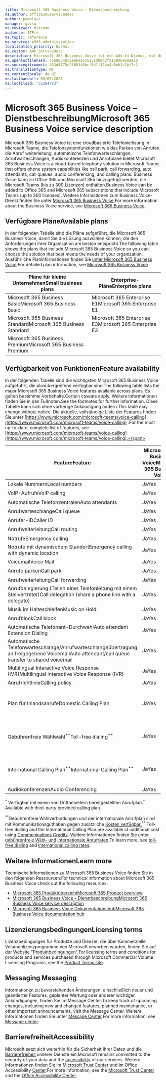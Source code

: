 ```yaml
---
title: Microsoft 365 Business Voice – Dienstbeschreibung
ms.author: office365servicedesc
author: pamelaar
manager: gailw
ms.reviewer: dstrome
audience: ITPro
ms.topic: reference
ms.service: o365-administration
localization_priority: Normal
ms.custom: Adm_ServiceDesc
description: Microsoft 365 Business Voice ist ein Add-In-Dienst, mit dem Sie Microsoft Teams telefonieren können. Dadurch werden Telefonsystem, Anrufplan für Inland, SMS und Audiokonferenzen kombiniert.
ms.openlocfilehash: cbb8834dc2eebda535151d0042fa158469a0aa20
ms.sourcegitcommit: 453d8175e2f05146bcf5d1f124a4c8eb1c2bf7c2
ms.translationtype: MT
ms.contentlocale: de-DE
ms.lasthandoff: 05/07/2021
ms.locfileid: "52264783"
---
```

# <a name="microsoft-365-business-voice-service-description"></a><span data-ttu-id="fab20-104">Microsoft 365 Business Voice – Dienstbeschreibung</span><span class="sxs-lookup"><span data-stu-id="fab20-104">Microsoft 365 Business Voice service description</span></span>

<span data-ttu-id="fab20-105">Microsoft 365 Business Voice ist eine cloudbasierte Telefonielösung in Microsoft Teams, die Telefonsystemfunktionen wie das Parken von Anrufen, die Anruf weiterleitung, automatische Telefonwarteschlangen, Anrufwarteschlangen, Audiokonferenzen und Anrufpläne bietet.</span><span class="sxs-lookup"><span data-stu-id="fab20-105">Microsoft 365 Business Voice is a cloud-based telephony solution in Microsoft Teams that offers phone system capabilities like call park, call forwarding, auto attendants, call queues, audio conferencing, and calling plans.</span></span> <span data-ttu-id="fab20-106">Business Voice kann zu Office 365 und Microsoft 365 hinzugefügt werden, die Microsoft Teams (bis zu 300 Lizenzen) enthalten.</span><span class="sxs-lookup"><span data-stu-id="fab20-106">Business Voice can be added to Office 365 and Microsoft 365 subscriptions that include Microsoft Teams (up to 300 licenses).</span></span> <span data-ttu-id="fab20-107">Weitere Informationen zum Business Voice-Dienst finden Sie unter [Microsoft 365 Business Voice](/MicrosoftTeams/business-voice/whats-business-voice).</span><span class="sxs-lookup"><span data-stu-id="fab20-107">For more information about the Business Voice service, see [Microsoft 365 Business Voice](/MicrosoftTeams/business-voice/whats-business-voice).</span></span>

## <a name="available-plans"></a><span data-ttu-id="fab20-108">Verfügbare Pläne</span><span class="sxs-lookup"><span data-stu-id="fab20-108">Available plans</span></span>

<span data-ttu-id="fab20-109">In der folgenden Tabelle sind die Pläne aufgeführt, die Microsoft 365 Business Voice, damit Sie die Lösung auswählen können, die den Anforderungen Ihrer Organisation am besten entspricht.</span><span class="sxs-lookup"><span data-stu-id="fab20-109">The following table shows the plans that include Microsoft 365 Business Voice so you can choose the solution that best meets the needs of your organization.</span></span> <span data-ttu-id="fab20-110">Ausführliche Planinformationen finden Sie [unter Microsoft 365 Business Voice](/microsoftteams/business-voice/whats-business-voice).</span><span class="sxs-lookup"><span data-stu-id="fab20-110">For detailed plan information, see [Microsoft 365 Business Voice](/microsoftteams/business-voice/whats-business-voice).</span></span>

| <span data-ttu-id="fab20-111">Pläne für kleine Unternehmen</span><span class="sxs-lookup"><span data-stu-id="fab20-111">Small business plans</span></span> | <span data-ttu-id="fab20-112">Enterprise-Pläne</span><span class="sxs-lookup"><span data-stu-id="fab20-112">Enterprise plans</span></span> |
|--------------------------------------------------------|------------------------------|
| <span data-ttu-id="fab20-113">Microsoft 365 Business Basic</span><span class="sxs-lookup"><span data-stu-id="fab20-113">Microsoft 365 Business Basic</span></span> | <span data-ttu-id="fab20-114">Microsoft 365 Enterprise E1</span><span class="sxs-lookup"><span data-stu-id="fab20-114">Microsoft 365 Enterprise E1</span></span> |
| <span data-ttu-id="fab20-115">Microsoft 365 Business Standard</span><span class="sxs-lookup"><span data-stu-id="fab20-115">Microsoft 365 Business Standard</span></span> | <span data-ttu-id="fab20-116">Microsoft 365 Enterprise E3</span><span class="sxs-lookup"><span data-stu-id="fab20-116">Microsoft 365 Enterprise E3</span></span> |
| <span data-ttu-id="fab20-117">Microsoft 365 Business Premium</span><span class="sxs-lookup"><span data-stu-id="fab20-117">Microsoft 365 Business Premium</span></span> |  |

## <a name="feature-availability"></a><span data-ttu-id="fab20-118">Verfügbarkeit von Funktionen</span><span class="sxs-lookup"><span data-stu-id="fab20-118">Feature availability</span></span>

<span data-ttu-id="fab20-119">In der folgenden Tabelle sind die wichtigsten Microsoft 365 Business Voice aufgeführt, die planübergreifend verfügbar sind.</span><span class="sxs-lookup"><span data-stu-id="fab20-119">The following table lists the major Microsoft 365 Business Voice features available across plans.</span></span> <span data-ttu-id="fab20-120">Es gelten bestimmte Vorbehalte.</span><span class="sxs-lookup"><span data-stu-id="fab20-120">Certain caveats apply.</span></span> <span data-ttu-id="fab20-121">Weitere Informationen finden Sie in den Fußnoten.</span><span class="sxs-lookup"><span data-stu-id="fab20-121">See the footnotes for further information.</span></span> <span data-ttu-id="fab20-122">Diese Tabelle kann sich ohne vorherige Ankündigung ändern.</span><span class="sxs-lookup"><span data-stu-id="fab20-122">This table may change without notice.</span></span> <span data-ttu-id="fab20-123">Die aktuelle, vollständige Liste der Features finden Sie unter [https://www.microsoft.com/microsoft-teams/voice-calling](https://www.microsoft.com/microsoft-teams/voice-calling) .</span><span class="sxs-lookup"><span data-stu-id="fab20-123">For the most up-to-date, complete list of features, see [https://www.microsoft.com/microsoft-teams/voice-calling](https://www.microsoft.com/microsoft-teams/voice-calling).</span></span>

| <span data-ttu-id="fab20-124">Feature</span><span class="sxs-lookup"><span data-stu-id="fab20-124">Feature</span></span> | <span data-ttu-id="fab20-125">Microsoft 365 Business Voice</span><span class="sxs-lookup"><span data-stu-id="fab20-125">Microsoft 365 Business Voice</span></span> | <span data-ttu-id="fab20-126">Microsoft 365 Business Voice Ohne Anrufplan</span><span class="sxs-lookup"><span data-stu-id="fab20-126">Microsoft 365 Business Voice Without Calling Plan</span></span> |
|--------------------------------------------------------|------------------------------|---------------------------------------------------|
| <span data-ttu-id="fab20-127">Lokale Nummern</span><span class="sxs-lookup"><span data-stu-id="fab20-127">Local numbers</span></span> | <span data-ttu-id="fab20-128">Ja</span><span class="sxs-lookup"><span data-stu-id="fab20-128">Yes</span></span> | <span data-ttu-id="fab20-129">Ja<sup>\*</sup></span><span class="sxs-lookup"><span data-stu-id="fab20-129">Yes<sup>\*</sup></span></span> |
| <span data-ttu-id="fab20-130">VoIP-Aufrufe</span><span class="sxs-lookup"><span data-stu-id="fab20-130">VoIP calling</span></span> | <span data-ttu-id="fab20-131">Ja</span><span class="sxs-lookup"><span data-stu-id="fab20-131">Yes</span></span> | <span data-ttu-id="fab20-132">Ja<sup>\*</sup></span><span class="sxs-lookup"><span data-stu-id="fab20-132">Yes<sup>\*</sup></span></span> |
| <span data-ttu-id="fab20-133">Automatische Telefonzentralen</span><span class="sxs-lookup"><span data-stu-id="fab20-133">Auto attendants</span></span> | <span data-ttu-id="fab20-134">Ja</span><span class="sxs-lookup"><span data-stu-id="fab20-134">Yes</span></span> | <span data-ttu-id="fab20-135">Ja<sup>\*</sup></span><span class="sxs-lookup"><span data-stu-id="fab20-135">Yes<sup>\*</sup></span></span> |
| <span data-ttu-id="fab20-136">Anrufwarteschlange</span><span class="sxs-lookup"><span data-stu-id="fab20-136">Call queue</span></span> | <span data-ttu-id="fab20-137">Ja</span><span class="sxs-lookup"><span data-stu-id="fab20-137">Yes</span></span> | <span data-ttu-id="fab20-138">Ja<sup>\*</sup></span><span class="sxs-lookup"><span data-stu-id="fab20-138">Yes<sup>\*</sup></span></span> |
| <span data-ttu-id="fab20-139">Anrufer-ID</span><span class="sxs-lookup"><span data-stu-id="fab20-139">Caller ID</span></span> | <span data-ttu-id="fab20-140">Ja</span><span class="sxs-lookup"><span data-stu-id="fab20-140">Yes</span></span> | <span data-ttu-id="fab20-141">Ja<sup>\*</sup></span><span class="sxs-lookup"><span data-stu-id="fab20-141">Yes<sup>\*</sup></span></span> |
| <span data-ttu-id="fab20-142">Anrufweiterleitung</span><span class="sxs-lookup"><span data-stu-id="fab20-142">Call routing</span></span> | <span data-ttu-id="fab20-143">Ja</span><span class="sxs-lookup"><span data-stu-id="fab20-143">Yes</span></span> | <span data-ttu-id="fab20-144">Ja<sup>\*</sup></span><span class="sxs-lookup"><span data-stu-id="fab20-144">Yes<sup>\*</sup></span></span> |
| <span data-ttu-id="fab20-145">Notrufe</span><span class="sxs-lookup"><span data-stu-id="fab20-145">Emergency calling</span></span> | <span data-ttu-id="fab20-146">Ja</span><span class="sxs-lookup"><span data-stu-id="fab20-146">Yes</span></span> | <span data-ttu-id="fab20-147">Ja<sup>\*</sup></span><span class="sxs-lookup"><span data-stu-id="fab20-147">Yes<sup>\*</sup></span></span> |
| <span data-ttu-id="fab20-148">Notrufe mit dynamischem Standort</span><span class="sxs-lookup"><span data-stu-id="fab20-148">Emergency calling with dynamic location</span></span> | <span data-ttu-id="fab20-149">Ja</span><span class="sxs-lookup"><span data-stu-id="fab20-149">Yes</span></span> | <span data-ttu-id="fab20-150">Ja<sup>\*</sup></span><span class="sxs-lookup"><span data-stu-id="fab20-150">Yes<sup>\*</sup></span></span> |
| <span data-ttu-id="fab20-151">Voicemail</span><span class="sxs-lookup"><span data-stu-id="fab20-151">Voice Mail</span></span> | <span data-ttu-id="fab20-152">Ja</span><span class="sxs-lookup"><span data-stu-id="fab20-152">Yes</span></span> | <span data-ttu-id="fab20-153">Ja<sup>\*</sup></span><span class="sxs-lookup"><span data-stu-id="fab20-153">Yes<sup>\*</sup></span></span> |
| <span data-ttu-id="fab20-154">Anrufe parken</span><span class="sxs-lookup"><span data-stu-id="fab20-154">Call park</span></span> | <span data-ttu-id="fab20-155">Ja</span><span class="sxs-lookup"><span data-stu-id="fab20-155">Yes</span></span> | <span data-ttu-id="fab20-156">Ja<sup>\*</sup></span><span class="sxs-lookup"><span data-stu-id="fab20-156">Yes<sup>\*</sup></span></span> |
| <span data-ttu-id="fab20-157">Anrufweiterleitung</span><span class="sxs-lookup"><span data-stu-id="fab20-157">Call forwarding</span></span> | <span data-ttu-id="fab20-158">Ja</span><span class="sxs-lookup"><span data-stu-id="fab20-158">Yes</span></span> | <span data-ttu-id="fab20-159">Ja<sup>\*</sup></span><span class="sxs-lookup"><span data-stu-id="fab20-159">Yes<sup>\*</sup></span></span> |
| <span data-ttu-id="fab20-160">Anrufdelegierung (Teilen einer Telefonleitung mit einem Stellvertreter)</span><span class="sxs-lookup"><span data-stu-id="fab20-160">Call delegation (share a phone line with a delegate)</span></span> | <span data-ttu-id="fab20-161">Ja</span><span class="sxs-lookup"><span data-stu-id="fab20-161">Yes</span></span> | <span data-ttu-id="fab20-162">Ja<sup>\*</sup></span><span class="sxs-lookup"><span data-stu-id="fab20-162">Yes<sup>\*</sup></span></span> |
| <span data-ttu-id="fab20-163">Musik im Halteschleifen</span><span class="sxs-lookup"><span data-stu-id="fab20-163">Music on Hold</span></span> | <span data-ttu-id="fab20-164">Ja</span><span class="sxs-lookup"><span data-stu-id="fab20-164">Yes</span></span> | <span data-ttu-id="fab20-165">Ja<sup>\*</sup></span><span class="sxs-lookup"><span data-stu-id="fab20-165">Yes<sup>\*</sup></span></span> |
| <span data-ttu-id="fab20-166">Anrufblock</span><span class="sxs-lookup"><span data-stu-id="fab20-166">Call block</span></span> | <span data-ttu-id="fab20-167">Ja</span><span class="sxs-lookup"><span data-stu-id="fab20-167">Yes</span></span> | <span data-ttu-id="fab20-168">Ja<sup>\*</sup></span><span class="sxs-lookup"><span data-stu-id="fab20-168">Yes<sup>\*</sup></span></span> |
| <span data-ttu-id="fab20-169">Automatische Telefonant-Durchwahl</span><span class="sxs-lookup"><span data-stu-id="fab20-169">Auto attendant Extension Dialing</span></span> | <span data-ttu-id="fab20-170">Ja</span><span class="sxs-lookup"><span data-stu-id="fab20-170">Yes</span></span> | <span data-ttu-id="fab20-171">Ja<sup>\*</sup></span><span class="sxs-lookup"><span data-stu-id="fab20-171">Yes<sup>\*</sup></span></span> |
| <span data-ttu-id="fab20-172">Automatische Telefonwarteschlange/Anrufwarteschlangeübertragung an freigegebene Voicemail</span><span class="sxs-lookup"><span data-stu-id="fab20-172">Auto attendant/call queue transfer to shared voicemail</span></span> | <span data-ttu-id="fab20-173">Ja</span><span class="sxs-lookup"><span data-stu-id="fab20-173">Yes</span></span> | <span data-ttu-id="fab20-174">Ja<sup>\*</sup></span><span class="sxs-lookup"><span data-stu-id="fab20-174">Yes<sup>\*</sup></span></span> |
| <span data-ttu-id="fab20-175">Multilingual Interactive Voice Response (IVR)</span><span class="sxs-lookup"><span data-stu-id="fab20-175">Multilingual Interactive Voice Response (IVR)</span></span> | <span data-ttu-id="fab20-176">Ja</span><span class="sxs-lookup"><span data-stu-id="fab20-176">Yes</span></span> | <span data-ttu-id="fab20-177">Ja<sup>\*</sup></span><span class="sxs-lookup"><span data-stu-id="fab20-177">Yes<sup>\*</sup></span></span> |
| <span data-ttu-id="fab20-178">Anrufrichtlinie</span><span class="sxs-lookup"><span data-stu-id="fab20-178">Calling policy</span></span> | <span data-ttu-id="fab20-179">Ja</span><span class="sxs-lookup"><span data-stu-id="fab20-179">Yes</span></span> | <span data-ttu-id="fab20-180">Ja<sup>\*</sup></span><span class="sxs-lookup"><span data-stu-id="fab20-180">Yes<sup>\*</sup></span></span> |
| <span data-ttu-id="fab20-181">Plan für Inlandsanrufe</span><span class="sxs-lookup"><span data-stu-id="fab20-181">Domestic Calling Plan</span></span> | <span data-ttu-id="fab20-182">Ja</span><span class="sxs-lookup"><span data-stu-id="fab20-182">Yes</span></span> | <span data-ttu-id="fab20-183">Erfordert einen Anrufplan eines Drittanbieters</span><span class="sxs-lookup"><span data-stu-id="fab20-183">Requires a third-party calling plan</span></span> |
| <span data-ttu-id="fab20-184">Gebührenfreie Wählwahl<sup>\*\*</sup></span><span class="sxs-lookup"><span data-stu-id="fab20-184">Toll-free dialing<sup>\*\*</sup></span></span> | <span data-ttu-id="fab20-185">Ja</span><span class="sxs-lookup"><span data-stu-id="fab20-185">Yes</span></span> | <span data-ttu-id="fab20-186">Erfordert einen Anrufplan eines Drittanbieters</span><span class="sxs-lookup"><span data-stu-id="fab20-186">Requires a third-party calling plan</span></span> |
| <span data-ttu-id="fab20-187">International Calling Plan<sup>\*\*</sup></span><span class="sxs-lookup"><span data-stu-id="fab20-187">International Calling Plan<sup>\*\*</sup></span></span> | <span data-ttu-id="fab20-188">Ja</span><span class="sxs-lookup"><span data-stu-id="fab20-188">Yes</span></span> | <span data-ttu-id="fab20-189">Erfordert einen Anrufplan eines Drittanbieters</span><span class="sxs-lookup"><span data-stu-id="fab20-189">Requires a third-party calling plan</span></span> |
| <span data-ttu-id="fab20-190">Audiokonferenzen</span><span class="sxs-lookup"><span data-stu-id="fab20-190">Audio Conferencing</span></span> | <span data-ttu-id="fab20-191">Ja</span><span class="sxs-lookup"><span data-stu-id="fab20-191">Yes</span></span> | <span data-ttu-id="fab20-192">Ja</span><span class="sxs-lookup"><span data-stu-id="fab20-192">Yes</span></span> |

<span data-ttu-id="fab20-193"><sup>\*</sup> Verfügbar mit einem von Drittanbietern bereitgestellten Anrufplan.</span><span class="sxs-lookup"><span data-stu-id="fab20-193"><sup>\*</sup> Available with third-party provided calling plan.</span></span>

<span data-ttu-id="fab20-194"><sup>\*\*</sup>Gebührenfreie Wählverbindungen und der internationale Anrufplan sind mit Kommunikationsguthaben gegen zusätzliche [Kosten verfügbar.](/microsoftteams/what-are-communications-credits)</span><span class="sxs-lookup"><span data-stu-id="fab20-194"><sup>\*\*</sup> Toll-free dialing and the International Calling Plan are available at additional cost using [Communications Credits](/microsoftteams/what-are-communications-credits).</span></span> <span data-ttu-id="fab20-195">Weitere Informationen finden Sie unter [gebührenfreie Wähl- und](/microsoftteams/toll-free-dialing-limitations-and-restrictions) [internationale Anrufraten.](https://www.microsoft.com/microsoft-365/microsoft-teams/voice-calling?rtc=1#ow-download-rates)</span><span class="sxs-lookup"><span data-stu-id="fab20-195">To learn more, see [toll-free dialing](/microsoftteams/toll-free-dialing-limitations-and-restrictions) and [international calling rates](https://www.microsoft.com/microsoft-365/microsoft-teams/voice-calling?rtc=1#ow-download-rates).</span></span>

## <a name="learn-more"></a><span data-ttu-id="fab20-196">Weitere Informationen</span><span class="sxs-lookup"><span data-stu-id="fab20-196">Learn more</span></span>

<span data-ttu-id="fab20-197">Technische Informationen zu Microsoft 365 Business Voice finden Sie in den folgenden Ressourcen:</span><span class="sxs-lookup"><span data-stu-id="fab20-197">For technical information about Microsoft 365 Business Voice check out the following resources:</span></span>

- [<span data-ttu-id="fab20-198">Microsoft 365 Produktübersicht</span><span class="sxs-lookup"><span data-stu-id="fab20-198">Microsoft 365 Product overview</span></span>](/MicrosoftTeams/business-voice/whats-business-voice)
- [<span data-ttu-id="fab20-199">Microsoft 365 Business Voice – Dienstbeschreibung</span><span class="sxs-lookup"><span data-stu-id="fab20-199">Microsoft 365 Business Voice service description</span></span>](/office365/servicedescriptions/microsoft-365-business-voice-service-description)
- [<span data-ttu-id="fab20-200">Microsoft 365 Business Voice Dokumentationshub</span><span class="sxs-lookup"><span data-stu-id="fab20-200">Microsoft 365 Business Voice documentation hub</span></span>](/MicrosoftTeams/business-voice/)

## <a name="licensing-terms"></a><span data-ttu-id="fab20-201">Lizenzierungsbedingungen</span><span class="sxs-lookup"><span data-stu-id="fab20-201">Licensing terms</span></span>

<span data-ttu-id="fab20-202">Lizenzbedingungen für Produkte und Dienste, die über Kommerzielle Volumenlizenzprogramme von Microsoft erworben wurden, finden Sie auf der [Website "Produktbedingungen".](https://www.microsoft.com/licensing/terms/)</span><span class="sxs-lookup"><span data-stu-id="fab20-202">For licensing terms and conditions for products and services purchased through Microsoft Commercial Volume Licensing Programs, see the [Product Terms site](https://www.microsoft.com/licensing/terms/).</span></span>

## <a name="messaging"></a><span data-ttu-id="fab20-203">Messaging </span><span class="sxs-lookup"><span data-stu-id="fab20-203">Messaging</span></span>

<span data-ttu-id="fab20-204">Informationen zu bevorstehenden Änderungen, einschließlich neuer und geänderter Features, geplanter Wartung oder anderer wichtiger Ankündigungen, finden Sie im Message Center.</span><span class="sxs-lookup"><span data-stu-id="fab20-204">To keep track of upcoming changes, including new and changed features, planned maintenance, or other important announcements, visit the Message Center.</span></span> <span data-ttu-id="fab20-205">Weitere Informationen finden Sie unter [Message Center](/microsoft-365/admin/manage/message-center).</span><span class="sxs-lookup"><span data-stu-id="fab20-205">For more information, see [Message center](/microsoft-365/admin/manage/message-center).</span></span>

## <a name="accessibility"></a><span data-ttu-id="fab20-206">Barrierefreiheit</span><span class="sxs-lookup"><span data-stu-id="fab20-206">Accessibility</span></span>

<span data-ttu-id="fab20-207">Microsoft setzt sich weiterhin für die Sicherheit Ihrer Daten und die [Barrierefreiheit](https://www.microsoft.com/trust-center/compliance/accessibility) unserer Dienste ein.</span><span class="sxs-lookup"><span data-stu-id="fab20-207">Microsoft remains committed to the security of your data and the [accessibility](https://www.microsoft.com/trust-center/compliance/accessibility) of our services.</span></span> <span data-ttu-id="fab20-208">Weitere Informationen finden Sie im [Microsoft Trust Center](https://www.microsoft.com/trust-center) und im Office Accessibility [Center](https://support.office.com/article/ecab0fcf-d143-4fe8-a2ff-6cd596bddc6d).</span><span class="sxs-lookup"><span data-stu-id="fab20-208">For more information, see the [Microsoft Trust Center](https://www.microsoft.com/trust-center) and the [Office Accessibility Center](https://support.office.com/article/ecab0fcf-d143-4fe8-a2ff-6cd596bddc6d).</span></span>
